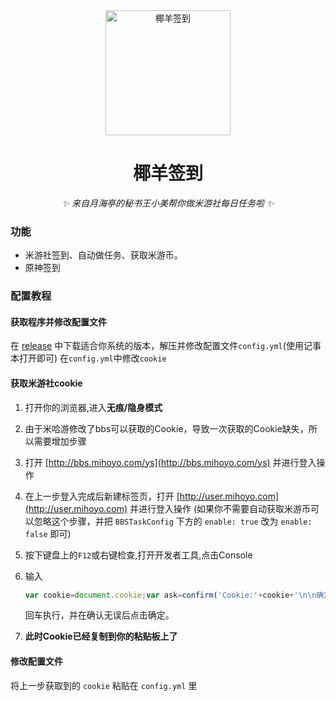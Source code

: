 <div align="center">

<img src="https://user-images.githubusercontent.com/36563862/163517395-dcd65622-08d8-428e-9f35-d6a85becba79.png" width="200" height="200" alt="椰羊签到">

# 椰羊签到
_✨ 来自月海亭的秘书王小美帮你做米游社每日任务啦 ✨_

</div>


### 功能
- 米游社签到、自动做任务、获取米游币。  
- 原神签到

### 配置教程

#### 获取程序并修改配置文件
在 [release](https://github.com/Akegarasu/cocogoat-signin/releases) 中下载适合你系统的版本，解压并修改配置文件`config.yml`(使用记事本打开即可)
在`config.yml`中修改`cookie`

#### 获取米游社cookie
1. 打开你的浏览器,进入**无痕/隐身模式**

2. 由于米哈游修改了bbs可以获取的Cookie，导致一次获取的Cookie缺失，所以需要增加步骤

3. 打开 [http://bbs.mihoyo.com/ys](http://bbs.mihoyo.com/ys) 并进行登入操作

4. 在上一步登入完成后新建标签页，打开 [http://user.mihoyo.com](http://user.mihoyo.com) 并进行登入操作 (如果你不需要自动获取米游币可以忽略这个步骤，并把 `BBSTaskConfig` 下方的 `enable: true` 改为 `enable: false` 即可)

5. 按下键盘上的`F12`或右键检查,打开开发者工具,点击Console

6. 输入

   ```javascript
   var cookie=document.cookie;var ask=confirm('Cookie:'+cookie+'\n\n确定是否将cookie复制到剪贴板?');if(ask==true){copy(cookie);msg=cookie}else{msg='取消'}
   ```

   回车执行，并在确认无误后点击确定。

7. **此时Cookie已经复制到你的粘贴板上了**

#### 修改配置文件

将上一步获取到的 `cookie` 粘贴在 `config.yml` 里